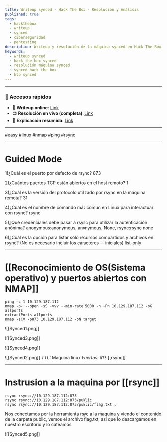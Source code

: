```yaml
---
title: Writeup synced - Hack The Box - Resolución y Análisis
published: true
tags:
  - hackthebox
  - writeup
  - synced
  - ciberseguridad
  - pentesting
description: Writeup y resolución de la máquina synced en Hack The Box.
keywords:
  - writeup synced
  - hack the box synced
  - resolución máquina synced
  - synced hack the box
  - htb synced
---
```

------
### 🔗 Accesos rápidos

- 📄 **Writeup online**: [Link](https://publish.obsidian.md/bunzopy/HTB/SuperFacil/Tier+0/Linux/Synced)
- 📺 **Resolución en vivo (completa)**: [Link](https://www.youtube.com/watch?v=Do4C79jW9-Y)
- 🧠 **Explicación resumida**: [Link](https://www.youtube.com/watch?v=M9Ww4ureT1k)

---

#easy #linux #nmap #ping #rsync

-----
# Guided Mode

1)¿Cuál es el puerto por defecto de rsync?
	873

2)¿Cuántos puertos TCP están abiertos en el host remoto?
	1

3)¿Cuál es la versión del protocolo utilizado por rsync en la máquina remota?
	31

4)¿Cuál es el nombre de comando más común en Linux para interactuar con rsync?
	rsync

5)¿Qué credenciales debe pasar a rsync para utilizar la autenticación anónima? anonymous:anonymous, anonymous, None, rsync:rsync
	none

6)¿Cuál es la opción para listar sólo recursos compartidos y archivos en rsync? (No es necesario incluir los caracteres -- iniciales)
	list-only

---
# [[Reconocimiento de OS(Sistema operativo) y puertos abiertos con NMAP]]

```shell
ping -c 1 10.129.187.112    
nmap -p- --open -sS -vvv --min-rate 5000 -n -Pn 10.129.187.112 -oG allports
extractPorts allports       
nmap -sCV -p873 10.129.187.112 -oN target
```

![[Synced1.png]]

![[Synced3.png]]

![[Synced4.png]]

![[Synced2.png]]
*TTL:* Maquina linux
*Puertos:*
	`873` [[rsync]]

------------
# Instrusion a la maquina por [[rsync]]
```shell
rsync rsync://10.129.187.112:873
rsync rsync://10.129.187.112:873/public
rsync rsync://10.129.187.112:873/public/flag.txt .
```
Nos conectamos por la herramienta rsyc a la maquina y viendo el contenido de la carpeta public, vemos el archivo flag.txt, asi que lo descargamos en nuestro escritorio y lo cateamos

![[Synced5.png]]